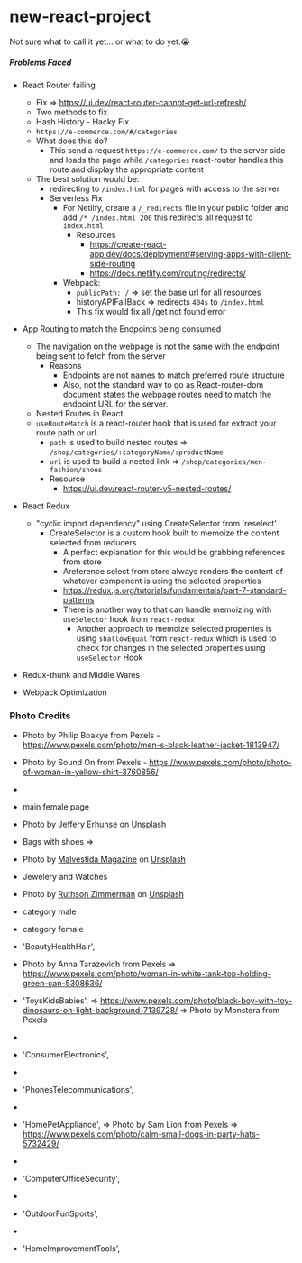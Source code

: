 # new-react-project
Not sure what to call it yet... or what to do yet.😭


##### Problems Faced
- React Router failing 
  - Fix => https://ui.dev/react-router-cannot-get-url-refresh/
  - Two methods to fix 
  - Hash History - Hacky Fix
  - ```https://e-commerce.com/#/categories```
  - What does this do?
    - This send a request ```https://e-commerce.com/``` to the server side and loads the page while ```/categories``` react-router handles this route and display the appropriate content
  - The best solution would be:
    -  redirecting to ```/index.html``` for pages with access to the server
    - Serverless Fix
      - For Netlify, create a ```/_redirects``` file in your public folder and add ```/* /index.html 200``` this redirects all request to ```index.html```
        - Resources
          - https://create-react-app.dev/docs/deployment/#serving-apps-with-client-side-routing
          - https://docs.netlify.com/routing/redirects/
      - Webpack:
        - ```publicPath: /``` => set the base url for all resources 
        - historyAPIFallBack => redirects ```404s``` to ```/index.html```
        - This fix would fix all /get <Content> not found error

- App Routing to match the Endpoints being consumed
  - The navigation on the webpage is not the same with the endpoint being sent to fetch from the server
    - Reasons
      - Endpoints are not names to match preferred route structure
      - Also, not the standard way to go as React-router-dom document states the webpage routes need to match the endpoint URL for the server.
  - Nested Routes in React
  - ```useRouteMatch``` is a react-router hook that is used for extract your route path or url.
    - ```path``` is used to build nested routes => ```/shop/categories/:categoryName/:productName```
    - ```url``` is used to build a nested link => ```/shop/categories/men-fashion/shoes```
    - Resource 
      - https://ui.dev/react-router-v5-nested-routes/

- React Redux
  - "cyclic import dependency" using CreateSelector from 'reselect'
    - CreateSelector is a custom hook built to memoize the content selected from reducers
      - A perfect explanation for this would be grabbing references from store
      - Areference select from store always renders the content of whatever component is using the selected properties
      - https://redux.js.org/tutorials/fundamentals/part-7-standard-patterns
      - There is another way to that can handle memoizing with ```useSelector``` hook from ```react-redux```
        -  Another approach to memoize selected properties is using ```shallowEqual``` from ```react-redux``` which is used to check for changes in the selected properties using ```useSelector``` Hook 
- Redux-thunk and Middle Wares



- Webpack Optimization





### Photo Credits

- Photo by Philip Boakye from Pexels - https://www.pexels.com/photo/men-s-black-leather-jacket-1813947/
- Photo by Sound On from Pexels - https://www.pexels.com/photo/photo-of-woman-in-yellow-shirt-3760856/
- 
- main female page
- Photo by <a href="https://unsplash.com/@j_erhunse?utm_source=unsplash&utm_medium=referral&utm_content=creditCopyText">Jeffery Erhunse</a> on <a href="https://unsplash.com/s/photos/black-girl?utm_source=unsplash&utm_medium=referral&utm_content=creditCopyText">Unsplash</a>


- Bags with shoes => 
- Photo by <a href="https://unsplash.com/@malvestida?utm_source=unsplash&utm_medium=referral&utm_content=creditCopyText">Malvestida Magazine</a> on <a href="https://unsplash.com/s/photos/bags-and-shoes?utm_source=unsplash&utm_medium=referral&utm_content=creditCopyText">Unsplash</a>
  
- Jewelery and Watches
- Photo by <a href="https://unsplash.com/@ruthson_zimmerman?utm_source=unsplash&utm_medium=referral&utm_content=creditCopyText">Ruthson Zimmerman</a> on <a href="https://unsplash.com/s/photos/jewelery-and-watch?utm_source=unsplash&utm_medium=referral&utm_content=creditCopyText">Unsplash</a>

- category male


- category female



- 'BeautyHealthHair',
- Photo by Anna Tarazevich from Pexels => https://www.pexels.com/photo/woman-in-white-tank-top-holding-green-can-5308636/
- 'ToysKidsBabies', => https://www.pexels.com/photo/black-boy-with-toy-dinosaurs-on-light-background-7139728/ => Photo by Monstera from Pexels
- 
- 'ConsumerElectronics',
- 
-   'PhonesTelecommunications',
-   
-  'HomePetAppliance', => Photo by Sam Lion from Pexels => https://www.pexels.com/photo/calm-small-dogs-in-party-hats-5732429/
-  
- 'ComputerOfficeSecurity',
- 
-  'OutdoorFunSports',
-  
-  'HomeImprovementTools',
